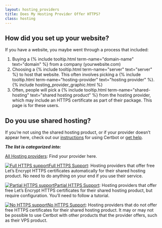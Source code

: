 ```yaml
---
layout: hosting_providers
title: Does My Hosting Provider Offer HTTPS?
class: hosting
---
```


## How did you set up your website?

If you have a website, you maybe went through a process that included:
<ol>
  <li>
    Buying a {% include tooltip.html term-name="domain-name" text="domain" %} from a company (yourwebsite.com)
  </li>
  <li>
    Choosing a {% include tooltip.html term-name="server" text="server" %} to host that website. This often involves picking a {% include tooltip.html term-name="hosting-provider" text="hosting provider" %}.
    {% include hosting_provider_graphic.html %}
  </li>
  <li>
    Often, people will pick a {% include tooltip.html term-name="shared-hosting" text="shared hosting product" %} from the hosting provider, which may include an HTTPS certificate as part of their package. This page is for these users.
  </li>
</ol>

## Do you use shared hosting?

If you’re not using the shared hosting product, or if your provider doesn’t appear here, check out our [instructions](/instructions) for using Certbot or [get help](/help).

**_The list is categorized into:_**

<p class="the-list"><a id="all-bounce" href="#table-anchor">All Hosting providers</a>: Find your provider here.</p>

<p class="the-list"><a id="full-bounce" href="#table-anchor"><img alt="Full HTTPS support" src="/images/GreenCheck.svg">Full HTTPS Support</a>: Hosting providers that offer free Let’s Encrypt HTTPS certificates automatically for their shared hosting product. No need to do anything on your end if you use their service.</p>

<p class="the-list"><a id="partial-bounce" href="#table-anchor"><img alt="Partial HTTPS support" src="/images/PartialHTTPSSupport.svg">Partial HTTPS Support</a>: Hosting providers that offer free Let’s Encrypt HTTPS certificates for their shared hosting product, but require configuration. You’ll need to follow a tutorial.</p>

<p class="the-list"><a id="no-bounce" href="#table-anchor"><img alt="No HTTPS support" src="/images/NoHTTPSSupport.svg">No HTTPS Support</a>: Hosting providers that do not offer free HTTPS certificates for their shared hosting product. It may or may not be possible to use Certbot with other products that the provider offers, such as their VPS product.</p>
